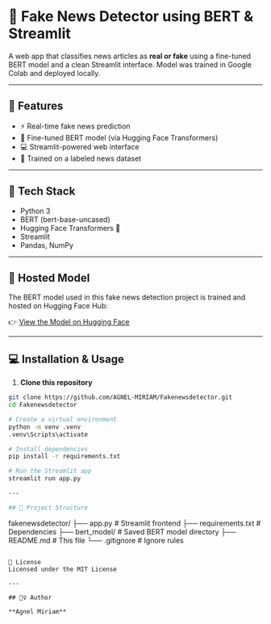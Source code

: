 # 📰 Fake News Detector using BERT & Streamlit

A web app that classifies news articles as **real or fake** using a fine-tuned BERT model and a clean Streamlit interface. Model was trained in Google Colab and deployed locally.

---

## 🚀 Features
- ⚡ Real-time fake news prediction
- 🤖 Fine-tuned BERT model (via Hugging Face Transformers)
- 💻 Streamlit-powered web interface
- 🔬 Trained on a labeled news dataset

---

## 🧠 Tech Stack
- Python 3
- BERT (bert-base-uncased)
- Hugging Face Transformers 🤗
- Streamlit
- Pandas, NumPy

---

## 🔗 Hosted Model

The BERT model used in this fake news detection project is trained and hosted on Hugging Face Hub:

👉 [View the Model on Hugging Face](https://huggingface.co/miriamagnel/bert-fake-news-detector)

---

## 💻 Installation & Usage

1. **Clone this repository**
```bash
git clone https://github.com/AGNEL-MIRIAM/Fakenewsdetector.git
cd Fakenewsdetector

# Create a virtual environment
python -m venv .venv
.venv\Scripts\activate

# Install dependencies
pip install -r requirements.txt

# Run the Streamlit app
streamlit run app.py

---

## 📁 Project Structure

```
fakenewsdetector/
├── app.py                 # Streamlit frontend
├── requirements.txt       # Dependencies
├── bert_model/            # Saved BERT model directory
├── README.md              # This file
└── .gitignore             # Ignore rules
```

📄 License
Licensed under the MIT License

---

## 🙋‍♀️ Author

**Agnel Miriam**

